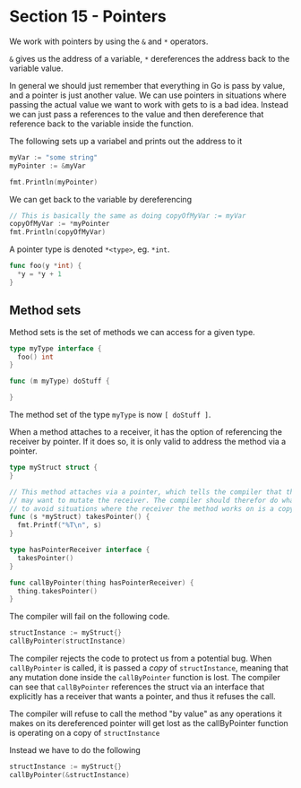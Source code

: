 # Section 15 - Pointers

We work with pointers by using the `&` and `*` operators.

`&` gives us the address of a variable, `*` dereferences the address back to
the variable value.

In general we should just remember that everything in Go is pass by value, and
a pointer is just another value. We can use pointers in situations where passing
the actual value we want to work with gets to is a bad idea. Instead we can just
pass a references to the value and then dereference that reference back to the
variable inside the function.

The following sets up a variabel and prints out the address to it

```go
myVar := "some string"
myPointer := &myVar

fmt.Println(myPointer)
```

We can get back to the variable by dereferencing

```go
// This is basically the same as doing copyOfMyVar := myVar
copyOfMyVar := *myPointer
fmt.Println(copyOfMyVar)
```

A pointer type is denoted `*<type>`, eg. `*int`.

```go
func foo(y *int) {
  *y = *y + 1
}
```

## Method sets

Method sets is the set of methods we can access for a given type.

```go
type myType interface {
  foo() int
}

func (m myType) doStuff {

}
```

The method set of the type `myType` is now `[ doStuff ]`.

When a method attaches to a receiver, it has the option of referencing the
receiver by pointer. If it does so, it is only valid to address the method via
a pointer.

```go
type myStruct struct {
}

// This method attaches via a pointer, which tells the compiler that the method
// may want to mutate the receiver. The compiler should therefor do what it can
// to avoid situations where the receiver the method works on is a copy.
func (s *myStruct) takesPointer() {
  fmt.Printf("%T\n", s)
}

type hasPointerReceiver interface {
  takesPointer()
}

func callByPointer(thing hasPointerReceiver) {
  thing.takesPointer()
}
```

The compiler will fail on the following code.

```go
structInstance := myStruct{}
callByPointer(structInstance)
```

The compiler rejects the code to protect us from a potential bug. When `callByPointer`
is called, it is passed a _copy_ of `structInstance`, meaning that any mutation done
inside the `callByPointer` function is lost. The compiler can see that `callByPointer`
references the struct via an interface that explicitly has a receiver that wants a
pointer, and thus it refuses the call.

The compiler will refuse to call the method "by value" as any operations it makes
on its dereferenced pointer will get lost as the callByPointer function is
operating on a copy of `structInstance`


Instead we have to do the following
```go
structInstance := myStruct{}
callByPointer(&structInstance)
```
